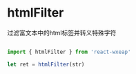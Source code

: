 # htmlFilter
过滤富文本中的html标签并转义特殊字符
```js

import { htmlFilter } from 'react-wxeap'

let ret = htmlFilter(str)

```